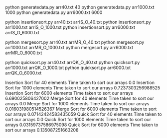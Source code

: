 python generatedata.py arr40.txt 40
python generatedata.py arr1000.txt 1000
python generatedata.py arr6000.txt 6000

python insertionsort.py arr40.txt arrIS_O_40.txt
python insertionsort.py arr1000.txt arrIS_O_1000.txt
python insertionsort.py arr6000.txt arrIS_O_6000.txt

python mergesort.py arr40.txt arrMR_O_40.txt
python mergesort.py arr1000.txt arrMR_O_1000.txt
python mergesort.py arr6000.txt arrMR_O_6000.txt

python quicksort.py arr40.txt arrQK_O_40.txt
python quicksort.py arr1000.txt arrQK_O_1000.txt
python quicksort.py arr6000.txt arrQK_O_6000.txt


Insertion Sort for 40 elements
Time taken to sort our arrays 0.0
Insertion Sort for 1000 elements
Time taken to sort our arrays 0.7237303256988525
Insertion Sort for 6000 elements
Time taken to sort our arrays 6.690025806427002
Merge Sort for 40 elements
Time taken to sort our arrays 0.0
Merge Sort for 1000 elements
Time taken to sort our arrays 0.016031980514526367
Merge Sort for 6000 elements
Time taken to sort our arrays 0.07142424583435059
Quick Sort for 40 elements
Time taken to sort our arrays 0.0
Quick Sort for 1000 elements
Time taken to sort our arrays 0.03159737586975098
Quick Sort for 6000 elements
Time taken to sort our arrays 0.135087251663208